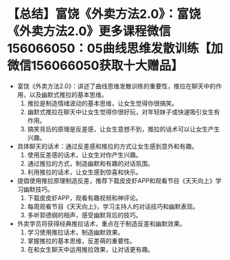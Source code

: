 # 【总结】富饶《外卖方法2.0》：富饶《外卖方法2.0》更多课程微信156066050：05曲线思维发散训练【加微信156066050获取十大赠品】

-   富饶《外卖方法2.0》：讲述了曲线思维发散训练的重要性，推拉在聊天中的作用，以及幽默式推拉的基本思维。
    1.  推拉是制造情绪波动的基本思维，让女生觉得你很搞笑。
    2.  幽默式推拉在聊天中让女生觉得你很好玩，对年轻妹子或快速吸引女生有作用。
    3.  搞笑背后的原理是反差感，让女生意想不到，推拉的话术可以让女生产生兴趣。
-   具体聊天的话术：通过反差感和推拉的方式让女生感到意外和有趣。
    1.  使用反差感的话术，让女生对你产生兴趣。
    2.  通过推拉的方式，制造幽默和有趣的对话氛围。
    3.  利用推拉的话术，让女生感到惊喜和快乐。
-   提倡使用推拉原理制造反差，推荐下载皮皮虾APP和观看节目《天天向上》学习幽默技巧。
    1.  下载皮皮虾APP，观看有趣视频和神评论。
    2.  每周观看节目《天天向上》，学习主持人的对话技巧和幽默表现。
    3.  多听郭德纲的相声，感受幽默背后的技巧。
-   外卖学员将获得经典推拉话术，重点在于制造反差和幽默效果。
    1.  学习使用推拉话术，制造幽默效果。
    2.  掌握推拉的基本思维，反差萌的重要性。
    3.  在和女生聊天中运用推拉效果，让对话更有趣。
